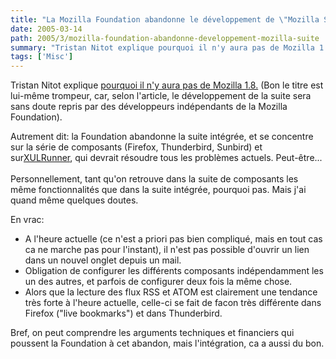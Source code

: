 ```yaml
---
title: "La Mozilla Foundation abandonne le développement de \"Mozilla Suite\""
date: 2005-03-14
path: 2005/3/mozilla-foundation-abandonne-developpement-mozilla-suite
summary: "Tristan Nitot explique pourquoi il n'y aura pas de Mozilla 1.8."
tags: ['Misc']
---
```


Tristan Nitot explique <a href="http://standblog.org/blog/2005/03/11/93114053-pourquoi-il-ny-aura-pas-de-mozilla-18">
pourquoi il n'y aura pas de Mozilla 1.8.</a> (Bon le titre est lui-m&#234;me 
trompeur, car, selon l'article, le d&#233;veloppement de la suite sera sans doute 
repris par des d&#233;veloppeurs ind&#233;pendants de la Mozilla Foundation).

Autrement dit: la Foundation abandonne la suite int&#233;gr&#233;e, et se concentre 
sur la s&#233;rie de composants (Firefox, Thunderbird, Sunbird) et sur<a href="http://wiki.mozilla.org/index.php/XUL:Xul_Runner">XULRunner</a>, qui 
devrait r&#233;soudre tous les probl&#232;mes actuels. Peut-&#234;tre...<br><br> 
Personnellement, tant qu'on retrouve dans la suite de composants les m&#234;me 
fonctionnalit&#233;s que dans la suite int&#233;gr&#233;e, pourquoi pas. Mais j'ai quand 
m&#234;me quelques doutes.

En vrac:

<ul>
<li>A l'heure actuelle (ce n'est a priori pas bien compliqu&#233;, mais en tout
cas ca ne marche pas pour l'instant), il n'est pas possible d'ouvrir un
lien dans un nouvel onglet depuis un mail.</li>
<li>Obligation de configurer les diff&#233;rents composants ind&#233;pendamment les
un des autres, et parfois de configurer deux fois la m&#234;me chose.</li>
<li>Alors que la lecture des flux RSS et ATOM est clairement une tendance
tr&#232;s forte &#224; l'heure actuelle, celle-ci se fait de facon tr&#232;s diff&#233;rente dans Firefox ("live bookmarks") et dans Thunderbird.</li>
</ul>

Bref, on peut comprendre les arguments techniques et financiers qui poussent 
la Foundation &#224; cet abandon, mais l'int&#233;gration, ca a aussi du bon. 

